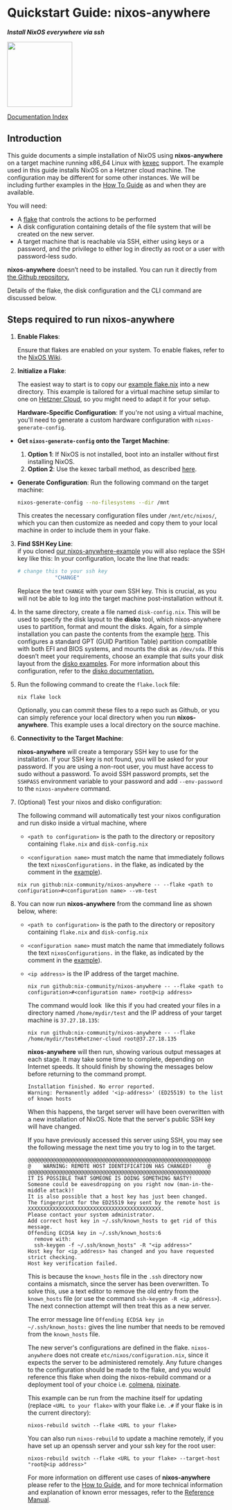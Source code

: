 # Quickstart Guide: nixos-anywhere

**_Install NixOS everywhere via ssh_**

<img src="https://raw.githubusercontent.com/nix-community/nixos-anywhere/main/docs/logo.png" width="150" height="150">

[Documentation Index](./INDEX.md)

## Introduction

This guide documents a simple installation of NixOS using **nixos-anywhere** on
a target machine running x86_64 Linux with
[kexec](https://man7.org/linux/man-pages/man8/kexec.8.html) support. The example
used in this guide installs NixOS on a Hetzner cloud machine. The configuration
may be different for some other instances. We will be including further examples
in the [How To Guide](./howtos/INDEX.md) as and when they are available.

You will need:

- A [flake](https://wiki.nixos.org/wiki/Flakes) that controls the actions to be
  performed
- A disk configuration containing details of the file system that will be
  created on the new server.
- A target machine that is reachable via SSH, either using keys or a password,
  and the privilege to either log in directly as root or a user with
  password-less sudo.

**nixos-anywhere** doesn’t need to be installed. You can run it directly from
[the Github repository.](https://github.com/nix-community/nixos-anywhere)

Details of the flake, the disk configuration and the CLI command are discussed
below.

## Steps required to run nixos-anywhere

1. **Enable Flakes**:

   Ensure that flakes are enabled on your system. To enable flakes, refer to the
   [NixOS Wiki](https://wiki.nixos.org/wiki/Flakes#enable-flakes).

2. **Initialize a Flake**:

   The easiest way to start is to copy our
   [example flake.nix](https://github.com/nix-community/nixos-anywhere-examples/blob/main/flake.nix)
   into a new directory. This example is tailored for a virtual machine setup
   similar to one on [Hetzner Cloud](https://www.hetzner.com/cloud), so you
   might need to adapt it for your setup.

   **Hardware-Specific Configuration**: If you're not using a virtual machine,
   you'll need to generate a custom hardware configuration with
   `nixos-generate-config`.

- **Get `nixos-generate-config` onto the Target Machine**:

  1. **Option 1**: If NixOS is not installed, boot into an installer without
     first installing NixOS.
  2. **Option 2**: Use the kexec tarball method, as described
     [here](https://github.com/nix-community/nixos-images#kexec-tarballs).

- **Generate Configuration**: Run the following command on the target machine:

  ```bash
  nixos-generate-config --no-filesystems --dir /mnt
  ```

  This creates the necessary configuration files under `/mnt/etc/nixos/`, which
  you can then customize as needed and copy them to your local machine in order
  to include them in your flake.

3. **Find SSH Key Line**:\
   if you cloned
   [our nixos-anywhere-example](https://github.com/nix-community/nixos-anywhere-examples/blob/main/configuration.nix)
   you will also replace the SSH key like this: In your configuration, locate
   the line that reads:

   ```bash
   # change this to your ssh key
               "CHANGE"
   ```

   Replace the text `CHANGE` with your own SSH key. This is crucial, as you will
   not be able to log into the target machine post-installation without it.

4. In the same directory, create a file named `disk-config.nix`. This will be
   used to specify the disk layout to the **disko** tool, which nixos-anywhere
   uses to partition, format and mount the disks. Again, for a simple
   installation you can paste the contents from the example
   [here](https://github.com/nix-community/nixos-anywhere-examples/blob/main/disk-config.nix).
   This configures a standard GPT (GUID Partition Table) partition compatible
   with both EFI and BIOS systems, and mounts the disk as `/dev/sda`. If this
   doesn’t meet your requirements, choose an example that suits your disk layout
   from the
   [disko examples](https://github.com/nix-community/disko/tree/master/example).
   For more information about this configuration, refer to the
   [disko documentation.](https://github.com/nix-community/disko)

5. Run the following command to create the `flake.lock` file:

   ```
   nix flake lock
   ```

   Optionally, you can commit these files to a repo such as Github, or you can
   simply reference your local directory when you run **nixos-anywhere**. This
   example uses a local directory on the source machine.

6. **Connectivity to the Target Machine**:

   **nixos-anywhere** will create a temporary SSH key to use for the
   installation. If your SSH key is not found, you will be asked for your
   password. If you are using a non-root user, you must have access to sudo
   without a password. To avoid SSH password prompts, set the `SSHPASS`
   environment variable to your password and add `--env-password` to the
   `nixos-anywhere` command.

7. (Optional) Test your nixos and disko configuration:

   The following command will automatically test your nixos configuration and
   run disko inside a virtual machine, where

   - `<path to configuration>` is the path to the directory or repository
     containing `flake.nix` and `disk-config.nix`

   - `<configuration name>` must match the name that immediately follows the
     text `nixosConfigurations.` in the flake, as indicated by the comment in
     the
     [example](https://github.com/nix-community/nixos-anywhere-examples/blob/main/flake.nix)).

   ```
   nix run github:nix-community/nixos-anywhere -- --flake <path to configuration>#<configuration name> --vm-test
   ```

8. You can now run **nixos-anywhere** from the command line as shown below,
   where:

   - `<path to configuration>` is the path to the directory or repository
     containing `flake.nix` and `disk-config.nix`

   - `<configuration name>` must match the name that immediately follows the
     text `nixosConfigurations.` in the flake, as indicated by the comment in
     the
     [example](https://github.com/nix-community/nixos-anywhere-examples/blob/main/flake.nix)).

   - `<ip address>` is the IP address of the target machine.

     ```
     nix run github:nix-community/nixos-anywhere -- --flake <path to configuration>#<configuration name> root@<ip address>
     ```

     The command would look  like this if you had created your files in a
     directory named `/home/mydir/test` and the IP address of your target
     machine is `37.27.18.135`:

     ```
     nix run github:nix-community/nixos-anywhere -- --flake /home/mydir/test#hetzner-cloud root@37.27.18.135
     ```

     **nixos-anywhere** will then run, showing various output messages at each
     stage. It may take some time to complete, depending on Internet speeds. It
     should finish by showing the messages below before returning to the command
     prompt.

     ```
     Installation finished. No error reported.
     Warning: Permanently added '<ip-address>' (ED25519) to the list of known hosts
     ```

     When this happens, the target server will have been overwritten with a new
     installation of NixOS. Note that the server's public SSH key will have
     changed.

     If you have previously accessed this server using SSH, you may see the
     following message the next time you try to log in to the target.

     ```
     @@@@@@@@@@@@@@@@@@@@@@@@@@@@@@@@@@@@@@@@@@@@@@@@@@@@@@@@@@@
     @    WARNING: REMOTE HOST IDENTIFICATION HAS CHANGED!     @
     @@@@@@@@@@@@@@@@@@@@@@@@@@@@@@@@@@@@@@@@@@@@@@@@@@@@@@@@@@@
     IT IS POSSIBLE THAT SOMEONE IS DOING SOMETHING NASTY!
     Someone could be eavesdropping on you right now (man-in-the-middle attack)!
     It is also possible that a host key has just been changed.
     The fingerprint for the ED25519 key sent by the remote host is
     XXXXXXXXXXXXXXXXXXXXXXXXXXXXXXXXXXXXXXXXXXX.
     Please contact your system administrator.
     Add correct host key in ~/.ssh/known_hosts to get rid of this message.
     Offending ECDSA key in ~/.ssh/known_hosts:6
       remove with:
       ssh-keygen -f ~/.ssh/known_hosts" -R "<ip address>"
     Host key for <ip_address> has changed and you have requested strict checking.
     Host key verification failed.
     ```

     This is because the `known_hosts` file in the `.ssh` directory now contains
     a mismatch, since the server has been overwritten. To solve this, use a
     text editor to remove the old entry from the `known_hosts` file (or use the
     command `ssh-keygen -R <ip_address>`). The next connection attempt will
     then treat this as a new server.

     The error message line `Offending ECDSA key in ~/.ssh/known_hosts:` gives
     the line number that needs to be removed from the `known_hosts` file.

     The new server's configurations are defined in the flake. `nixos-anywhere`
     does not create `etc/nixos/configuration.nix`, since it expects the server
     to be administered remotely. Any future changes to the configuration should
     be made to the flake, and you would reference this flake when doing the
     nixos-rebuild command or a deployment tool of your choice i.e.
     [colmena](https://github.com/zhaofengli/colmena),
     [nixinate](https://github.com/MatthewCroughan/nixinate).

     This example can be run from the machine itself for updating (replace
     `<URL to your flake>` with your flake i.e. `.#` if your flake is in the
     current directory):

     ```
     nixos-rebuild switch --flake <URL to your flake>
     ```

     You can also run `nixos-rebuild` to update a machine remotely, if you have
     set up an openssh server and your ssh key for the root user:

     ```
     nixos-rebuild switch --flake <URL to your flake> --target-host "root@<ip address>"
     ```

     For more information on different use cases of **nixos-anywhere** please
     refer to the [How to Guide](./howtos/INDEX.md), and for more technical
     information and explanation of known error messages, refer to the
     [Reference Manual](./reference.md).
